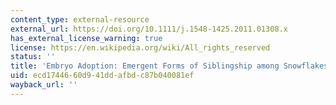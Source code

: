 ```yaml
---
content_type: external-resource
external_url: https://doi.org/10.1111/j.1548-1425.2011.01308.x
has_external_license_warning: true
license: https://en.wikipedia.org/wiki/All_rights_reserved
status: ''
title: 'Embryo Adoption: Emergent Forms of Siblingship among Snowflakes'
uid: ecd17446-60d9-41dd-afbd-c87b040081ef
wayback_url: ''
---
```

